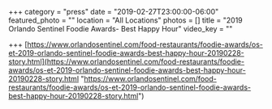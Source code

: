 +++
category = "press"
date = "2019-02-27T23:00:00-06:00"
featured_photo = ""
location = "All Locations"
photos = []
title = "2019 Orlando Sentinel Foodie Awards- Best Happy Hour"
video_key = ""

+++
[https://www.orlandosentinel.com/food-restaurants/foodie-awards/os-et-2019-orlando-sentinel-foodie-awards-best-happy-hour-20190228-story.html](https://www.orlandosentinel.com/food-restaurants/foodie-awards/os-et-2019-orlando-sentinel-foodie-awards-best-happy-hour-20190228-story.html "https://www.orlandosentinel.com/food-restaurants/foodie-awards/os-et-2019-orlando-sentinel-foodie-awards-best-happy-hour-20190228-story.html")